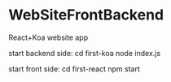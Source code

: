# WebSiteFrontBackend
React+Koa website app

start backend side:
cd first-koa
node index.js

start front side:
cd first-react
npm start
